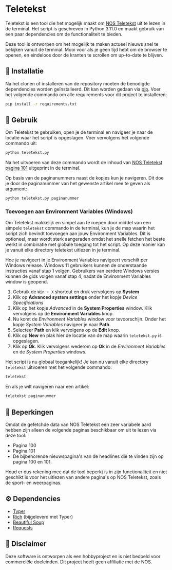 # Teletekst
Teletekst is een tool die het mogelijk maakt om [NOS Teletekst](https://nos.nl/teletekst) uit te lezen in de terminal. Het script is geschreven in Python 3.11.0 en maakt gebruik van een paar dependencies om de functionaliteit te bieden. 

Deze tool is ontworpen om het mogelijk te maken actueel nieuws snel te bekijken vanuit de terminal. Mooi voor als je geen tijd hebt om de browser te openen, en eindeloos door de kranten te scrollen om up-to-date te blijven.

## 🔨 Installatie
Na het clonen of installeren van de repository moeten de benodigde dependencies worden geïnstalleerd. Dit kan worden gedaan via [pip](https://pypi.org/project/pip/). Voer het volgende commando om alle requirements voor dit project te installeren:

```bash
pip install -r requirements.txt
```

## 📖 Gebruik
Om Teletekst te gebruiken, open je de terminal en navigeer je naar de locatie waar het script is opgeslagen. Voer vervolgens het volgende commando uit:

```bash
python teletekst.py
```

Na het uitvoeren van deze commando wordt de inhoud van [NOS Teletekst pagina 101](https://nos.nl/teletekst#101) uitgeprint in de terminal. 

Op basis van de paginanummers naast de kopjes kun je navigeren. Dit doe je door de paginanummer van het gewenste artikel mee te geven als argument:

```bash
python teletekst.py paginanummer
```

### Toevoegen aan Environment Variables (Windows)
Om Teletekst makkelijk en simpel aan te roepen door middel van een simpele `teletekst` commando in de terminal, kun je de map waarin het script zich bevindt toevoegen aan jouw Environment Variables. Dit is optioneel, maar wordt sterk aangeraden omdat het snelle fetchen het beste werkt in combinatie met globale toegang tot het script. Op deze manier kan je vanuit elke directory teletekst uitlezen in je terminal. 

Hoe je navigeert in je Environment Variables navigeert verschilt per Windows release. Windows 11 gebruikers kunnen de onderstaande instructies vanaf stap 1 volgen. Gebruikers van eerdere Windows versies kunnen de gids volgen vanaf stap 4, nadat de Environment Variables window is geopend.

1. Gebruik de `Win + X` shortcut en druk vervolgens op **System**
2. Klik op **Advanced system settings** onder het kopje *Device Specifications*
3. Klik op het kopje *Advanced* in de **System Properties** window. Klik vervolgens op de **Environment Variables** knop.
4. Nu komt de *Environment Variables* window voor tevoorschijn. Onder het kopje *System Variables* navigeer je naar **Path**.
5. Selecteer **Path** en klik vervolgens op de **Edit** knop. 
6. Klik op **New** en plak hier de locatie van de map waarin `teletekst.py` is opgeslagen.
7. Klik op **Ok**. Klik vervolgens wederom op **Ok** in de *Environment Variables* en de *System Properties* windows.

Het script is nu globaal toegankelijk! Je kan nu vanuit elke directory `teletekst` uitvoeren met het volgende commando:
```bash
teletekst
```
En als je wilt navigeren naar een artikel:
```bash
teletekst paginanummer
```

## 🚧 Beperkingen
Omdat de gefetchde data van NOS Teletekst een zeer variabele aard hebben zijn alleen de volgende paginas beschikbaar om uit te lezen via deze tool:
- Pagina 100
- Pagina 101
- De bijbehorende nieuwspagina's van de headlines die te vinden zijn op pagina 100 en 101.

Houd er dus rekening mee dat de tool beperkt is in zijn functionaliteit en niet geschikt is voor het uitlezen van andere pagina's op NOS Teletekst, zoals de sport- en weerpaginas.

## ⚙️ Dependencies
- [Typer](https://typer.tiangolo.com/)
- [Rich](https://rich.readthedocs.io/en/stable/#) (bijgeleverd met Typer)
- [Beautiful Soup](https://pypi.org/project/beautifulsoup4/)
- [Requests](https://requests.readthedocs.io/)

## 📄 Disclaimer
Deze software is ontworpen als een hobbyproject en is niet bedoeld voor commerciële doeleinden. Dit project heeft geen affiliatie met de NOS. 
